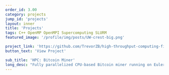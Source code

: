 ```yaml
---
order_id: 3.00
category: projects
jump_id: 'projects'
layout: inner
title: 'Projects'
tags: C++ OpenMP OpenMPI Supercomputing SLURM
featured_image: '/profile/img/posts/UW-crest-big.png'

project_link: 'https://github.com/TrevorZB/high-throughput-computing-final-project-bitcoin-miner'
button_text: 'View Project'

sub_title: 'HPC: Bitcoin Miner'
long_desc: "Fully parallelized CPU-based Bitcoin miner running on Euler: UW-Madison's super computing cluster. Utilized OpenMP as well as OpenMPI to communicate and distribute work across nodes."
---
```

